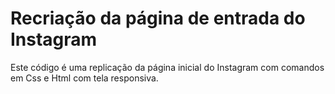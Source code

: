 # Recriação da página de entrada do Instagram
Este código é uma replicação da página inicial do Instagram com comandos em Css e Html com tela responsiva.